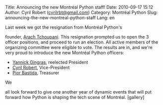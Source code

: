 Title: Announcing the new Montréal Python staff!
Date: 2010-09-17 15:12
Author: Cyril Robert (cyrilrbt@gmail.com)
Category: Montréal Python
Slug: announcing-the-new-montreal-python-staff
Lang: en

<!--:en-->Last week we got the resignation from Montréal Python's
founder, [Arach Tchoupani][]. This resignation prompted us to open the 3
officer positions, and proceed to run an election. All active members of
the organizing committee were eligible to vote. The results are in, and
we're very proud to introduce the new Montréal Python officers:

-   [Yannick Gingras][], reelected President
-   [Cyril Robert][], Vice-President
-   [Pior Bastida][], Treasurer

<!-- p.p1 {margin: 0.0px 0.0px 0.0px 0.0px; font: 13.0px Arial} -->We
all look forward to give one another year of dynamic events that will
put forward how Python is shaping the tech scene of Montréal. [gallery]

  [Arach Tchoupani]: http://tchoupani.com
  [Yannick Gingras]: http://ygingras.net
  [Cyril Robert]: http://savetheions.com
  [Pior Bastida]: http://pbastida.net
